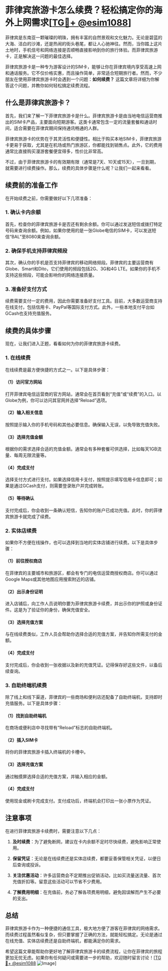 # 菲律宾旅游卡怎么续费？轻松搞定你的海外上网需求[[TG💪+ @esim1088](https://t.me/s/esim1088)]

菲律宾是东南亚一颗璀璨的明珠，拥有丰富的自然景观和文化魅力。无论是碧蓝的大海、洁白的沙滩，还是热闹的街头巷尾，都让人心驰神往。然而，当你踏上这片土地时，手机信号和网络连接是否顺畅直接影响到你的旅行体验。而菲律宾旅游卡，正是解决这一问题的最佳选择。

菲律宾旅游卡是一种专为游客设计的SIM卡，能够让你在菲律宾境内享受高速上网和通话服务。它不仅价格实惠，而且操作简单，非常适合短期旅行者。然而，不少朋友在使用菲律宾旅游卡时会遇到一个问题：**如何续费？** 这篇文章将详细为你解答这个问题，并教你如何轻松搞定续费流程。

## 什么是菲律宾旅游卡？

首先，我们来了解一下菲律宾旅游卡是什么。菲律宾旅游卡是由当地电信运营商推出的SIM卡产品，主要面向短期游客。这类卡通常包含一定的流量套餐和通话时间，适合需要在菲律宾期间保持通讯畅通的人群。

菲律宾旅游卡的优势在于其灵活性和便捷性。相比于购买本地SIM卡，菲律宾旅游卡更易于获取，尤其是在机场或热门旅游区，你都能找到销售点。此外，它的费用通常比直接购买漫游套餐便宜得多，性价比非常高。

不过，由于菲律宾旅游卡的有效期有限（通常是7天、10天或15天），一旦到期，就需要进行续费操作。那么，续费的具体步骤是什么呢？让我们一起来看看。

## 续费前的准备工作

在开始续费之前，你需要做好以下几项准备：

### 1. 确认卡内余额
首先，检查你的菲律宾旅游卡是否还有剩余余额。你可以通过发送短信或拨打特定号码来查询余额。例如，如果你使用的是一张Globe电信的SIM卡，可以发送短信“BAL”至8080来查询余额。

### 2. 确保手机支持菲律宾频段
其次，确认你的手机是否支持菲律宾的移动网络频段。菲律宾的主要运营商有Globe、Smart和Dito，它们使用的频段包括2G、3G和4G LTE。如果你的手机不支持这些频段，可能会影响你的网络连接质量。

### 3. 准备好支付方式
续费需要支付一定的费用，因此你需要准备好支付工具。目前，大多数运营商支持在线支付，包括信用卡、PayPal等国际支付方式。此外，一些本地支付平台如GCash也支持充值服务。

## 续费的具体步骤

现在，让我们进入正题，看看如何为你的菲律宾旅游卡续费。

### 1. 在线续费
在线续费是最方便快捷的方式之一。以下是具体步骤：

#### （1）访问官方网站
打开菲律宾电信运营商的官方网站，通常会在首页看到“充值”或“续费”的入口。以Globe为例，你可以访问其官网并选择“Reload”选项。

#### （2）输入相关信息
按照提示输入你的手机号码和其他必要信息。确保输入无误，以免导致充值失败。

#### （3）选择充值金额
根据你的需求选择合适的充值金额。通常会有多种套餐可供选择，比如每天1GB流量、每周无限流量等。

#### （4）完成支付
选择支付方式进行支付。如果选择信用卡支付，按照提示填写信用卡信息即可；如果是通过GCash支付，则需要登录账户并完成转账。

#### （5）等待确认
支付完成后，你会收到一条确认短信，告知你的账户已成功充值。此时，你的菲律宾旅游卡就完成了续费。

### 2. 实体店续费
如果你不方便在线操作，也可以选择到当地的实体店铺进行续费。以下是具体步骤：

#### （1）前往授权商店
在菲律宾的主要城市和旅游区，都会有专门的电信运营商授权商店。你可以通过Google Maps或其他地图应用搜索附近的店铺。

#### （2）出示身份证明
进入店铺后，向工作人员说明你要为菲律宾旅游卡续费，并出示你的护照或身份证件。这是为了验证你的身份，确保充值安全。

#### （3）选择充值方案
与在线续费类似，工作人员会帮助你选择合适的充值方案，并告知你所需支付的金额。

#### （4）完成支付
支付完成后，你会收到一张收据以及新的充值凭证。记得保存好这些文件，以备后续查询。

### 3. 自助终端机续费
除了线上和线下渠道，菲律宾的一些商场和便利店还配备了自助终端机，支持即时充值服务。以下是具体步骤：

#### （1）找到自助终端机
在商场或便利店中寻找带有“Reload”标志的自助终端机。

#### （2）插入SIM卡
将你的菲律宾旅游卡插入终端机的卡槽中。

#### （3）选择充值方案
通过触摸屏选择合适的充值方案，并输入相应的金额。

#### （4）完成支付
使用现金或刷卡完成支付。支付成功后，终端机会打印出一张小票作为凭证。

## 注意事项

在进行菲律宾旅游卡续费时，需要注意以下几点：

1. **及时续费**：为了避免断网，建议在卡内余额不足时尽快续费，避免影响正常使用。
   
2. **保留凭证**：无论是在线续费还是实体店续费，都要妥善保管相关凭证，以便日后查询或投诉。

3. **关注优惠活动**：许多运营商会不定期推出促销活动，比如买流量送流量、首次充值折扣等。留意这些活动可以节省不少费用。

4. **了解费用明细**：在充值前，务必了解各项费用明细，避免因误解而产生不必要的支出。

## 总结

菲律宾旅游卡作为一种便捷的通信工具，极大地方便了游客在菲律宾的网络需求。而续费过程虽然看似复杂，但只要掌握了正确的方法，就能轻松搞定。无论是通过在线充值、实体店续费还是自助终端机，都能满足你的需求。

希望这篇文章能帮助你更好地了解菲律宾旅游卡的续费流程，让你在菲律宾的旅程更加无忧无虑。如果你有任何疑问或需要进一步的帮助，欢迎随时留言讨论！[[TG💪+ @esim1088](https://t.me/s/esim1088) ![Image](https://i.postimg.cc/4NQfJmqS/Snipaste-2025-05-13-00-14-12.png)]
